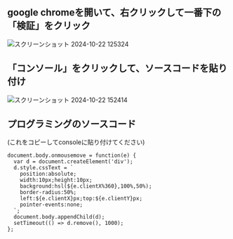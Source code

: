 ## google chromeを開いて、右クリックして一番下の「検証」をクリック
![スクリーンショット 2024-10-22 125324](https://github.com/user-attachments/assets/144a0f2c-c6ee-41aa-8d13-9d6754166be7)
## 「コンソール」をクリックして、ソースコードを貼り付け
![スクリーンショット 2024-10-22 152414](https://github.com/user-attachments/assets/1e5d708d-c53c-4c1f-a35b-b5fe2cf96572)
## プログラミングのソースコード
(これをコピーしてconsoleに貼り付けてください)
```
document.body.onmousemove = function(e) {
  var d = document.createElement('div');
  d.style.cssText = `
    position:absolute;
    width:10px;height:10px;
    background:hsl(${e.clientX%360},100%,50%);
    border-radius:50%;
    left:${e.clientX}px;top:${e.clientY}px;
    pointer-events:none;
  `;
  document.body.appendChild(d);
  setTimeout(() => d.remove(), 1000);
};
```
